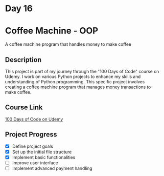 # Day 16

# Coffee Machine - OOP

A coffee machine program that handles money to make coffee

## Description

This project is part of my journey through the "100 Days of Code" course on Udemy. I work on various Python projects to enhance my skills and understanding of Python programming. This specific project involves creating a coffee machine program that manages money transactions to make coffee.

## Course Link

[100 Days of Code on Udemy](https://www.udemy.com/course/100-days-of-code/)

## Project Progress

- [x] Define project goals
- [x] Set up the initial file structure
- [x] Implement basic functionalities
- [ ] Improve user interface
- [ ] Implement advanced payment handling